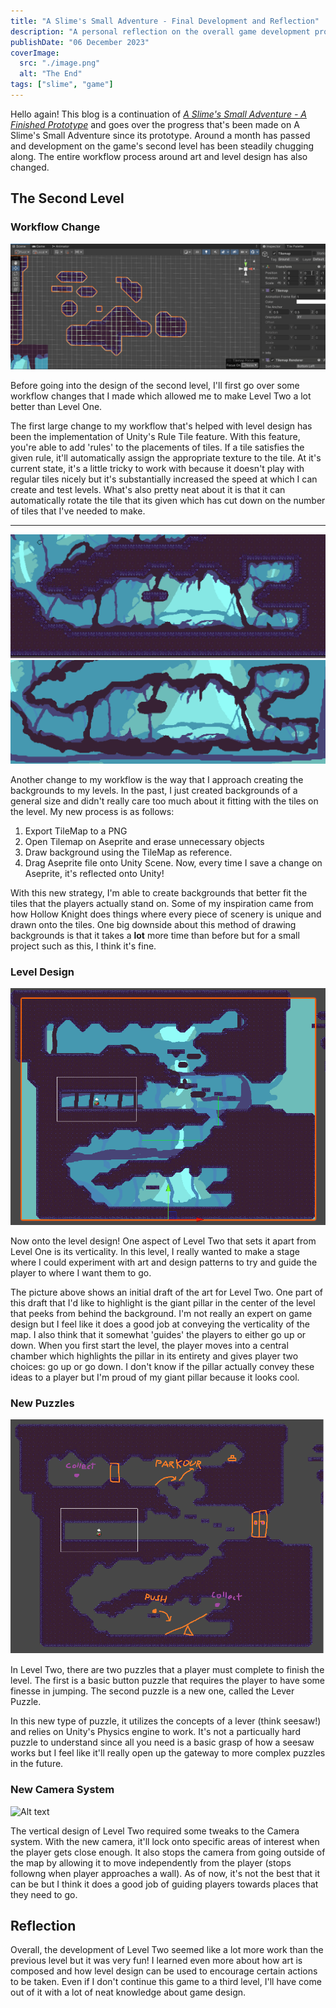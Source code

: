 ```yaml
---
title: "A Slime's Small Adventure - Final Development and Reflection"
description: "A personal reflection on the overall game development process and the changes made for the finished build of A Slime's Small Adventure."
publishDate: "06 December 2023"
coverImage:
  src: "./image.png"
  alt: "The End"
tags: ["slime", "game"]
---
```

Hello again! This blog is a continuation of [*A Slime's Small Adventure - A Finished Prototype*](../devlog-2) and goes over the progress that's been made on A Slime's Small Adventure since its prototype. Around a month has passed and development on the game's second level has been steadily chugging along. The entire workflow process around art and level design has also changed.

## The Second Level
### Workflow Change
![Alt text](./Unity_7KAJuX0Arm.gif)

Before going into the design of the second level, I'll first go over some workflow changes that I made which allowed me to make Level Two a lot better than Level One. 

The first large change to my workflow that's helped with level design has been the implementation of Unity's Rule Tile feature. With this feature, you're able to add 'rules' to the placements of tiles. If a tile satisfies the given rule, it'll automatically assign the appropriate texture to the tile. At it's current state, it's a little tricky to work with because it doesn't play with regular tiles nicely but it's substantially increased the speed at which I can create and test levels. What's also pretty neat about it is that it can automatically rotate the tile that its given which has cut down on the number of tiles that I've needed to make.
____________
![Alt text](image.png)
![Alt text](image-1.png)

Another change to my workflow is the way that I approach creating the backgrounds to my levels. In the past, I just created backgrounds of a general size and didn't really care too much about it fitting with the tiles on the level. My new process is as follows:

1. Export TileMap to a PNG
2. Open Tilemap on Aseprite and erase unnecessary objects
3. Draw background using the TileMap as reference.
4. Drag Aseprite file onto Unity Scene. Now, every time I save a change on Aseprite, it's reflected onto Unity!

With this new strategy, I'm able to create backgrounds that better fit the tiles that the players actually stand on. Some of my inspiration came from how Hollow Knight does things where every piece of scenery is unique and drawn onto the tiles. One big downside about this method of drawing backgrounds is that it takes a **lot** more time than before but for a small project such as this, I think it's fine.

### Level Design
![Alt text](image-3.png)

Now onto the level design! One aspect of Level Two that sets it apart from Level One is its verticality. In this level, I really wanted to make a stage where I could experiment with art and design patterns to try and guide the player to where I want them to go. 

The picture above shows an initial draft of the art for Level Two. One part of this draft that I'd like to highlight is the giant pillar in the center of the level that peeks from behind the background. I'm not really an expert on game design but I feel like it does a good job at conveying the verticality of the map. I also think that it somewhat 'guides' the players to either go up or down. When you first start the level, the player moves into a central chamber which highlights the pillar in its entirety and gives player two choices: go up or go down. I don't know if the pillar actually convey these ideas to a player but I'm proud of my giant pillar because it looks cool. 

### New Puzzles
![Alt text](image-2.png)

In Level Two, there are two puzzles that a player must complete to finish the level. The first is a basic button puzzle that requires the player to have some finesse in jumping. The second puzzle is a new one, called the Lever Puzzle.

In this new type of puzzle, it utilizes the concepts of a lever (think seesaw!) and relies on Unity's Physics engine to work. It's not a particually hard puzzle to understand since all you need is a basic grasp of how a seesaw works but I feel like it'll really open up the gateway to more complex puzzles in the future.
 
### New Camera System
![Alt text](./Unity_4QkyKvQUCc.gif)

The vertical design of Level Two required some tweaks to the Camera system. With the new camera, it'll lock onto specific areas of interest when the player gets close enough. It also stops the camera from going outside of the map by allowing it to move independently from the player (stops followng when player approaches a wall). As of now, it's not the best that it can be but I think it does a good job of guiding players towards places that they need to go.

## Reflection
Overall, the development of Level Two seemed like a lot more work than the previous level but it was very fun! I learned even more about how art is composed and how level design can be used to encourage certain actions to be taken. Even if I don't continue this game to a third level, I'll have come out of it with a lot of neat knowledge about game design.